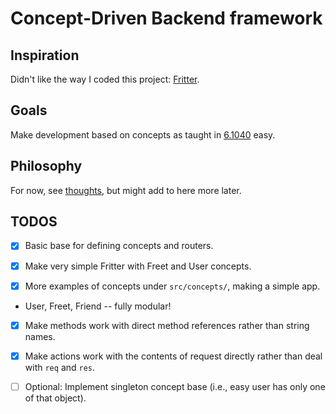 # Concept-Driven Backend framework

## Inspiration

Didn't like the way I coded this project: [Fritter](https://github.com/BarishNamazov/fritter).

## Goals

Make development based on concepts as taught in [6.1040](https://61040-fa22.github.io/schedule) easy.

## Philosophy

For now, see [thoughts](https://github.com/BarishNamazov/conception/blob/main/thoughts.md), but might add to here more later.

## TODOS

- [x] Basic base for defining concepts and routers.

- [x] Make very simple Fritter with Freet and User concepts.

- [x] More examples of concepts under `src/concepts/`, making a simple app.
 - User, Freet, Friend -- fully modular!

- [x] Make methods work with direct method references rather than string names.

- [x] Make actions work with the contents of request directly rather than deal with `req` and `res`.

- [ ] Optional: Implement singleton concept base (i.e., easy user has only one of that object).
